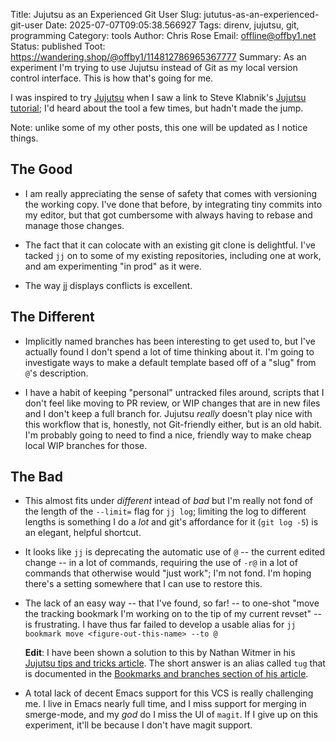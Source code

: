 Title: Jujutsu as an Experienced Git User
Slug: jututus-as-an-experienced-git-user
Date: 2025-07-07T09:05:38.566927
Tags: direnv, jujutsu, git, programming
Category: tools
Author: Chris Rose
Email: offline@offby1.net
Status: published
Toot: https://wandering.shop/@offby1/114812786965367777
Summary: As an experiment I'm trying to use Jujutsu instead of Git as my local version control interface. This is how that's going for me.

I was inspired to try [Jujutsu](https://github.com/martinvonz/jj) when I saw a link to Steve Klabnik's [Jujutsu tutorial](https://steveklabnik.github.io/jujutsu-tutorial/); I'd heard about the tool a few times, but hadn't made the jump. 

Note: unlike some of my other posts, this one will be updated as I notice things.

## The Good

* I am really appreciating the sense of safety that comes with versioning the working copy. I've done that before, by integrating tiny commits into my editor, but that got cumbersome with always having to rebase and manage those changes. 

* The fact that it can colocate with an existing git clone is delightful. I've tacked `jj` on to some of my existing repositories, including one at work, and am experimenting "in prod" as it were.

* The way jj displays conflicts is excellent.

## The Different

* Implicitly named branches has been interesting to get used to, but I've actually found I don't spend a lot of time thinking about it. I'm going to investigate ways to make a default template based off of a "slug" from `@`'s description.

* I have a habit of keeping "personal" untracked files around, scripts that I don't feel like moving to PR review, or WIP changes that are in new files and I don't keep a full branch for. Jujutsu _really_ doesn't play nice with this workflow that is, honestly, not Git-friendly either, but is an old habit. I'm probably going to need to find a nice, friendly way to make cheap local WIP branches for those.

## The Bad

* This almost fits under _different_ intead of _bad_ but I'm really not fond of the length of the `--limit=` flag for `jj log`; limiting the log to different lengths is something I do a _lot_ and git's affordance for it (`git log -5`) is an elegant, helpful shortcut.

* It looks like `jj` is deprecating the automatic use of `@` -- the current edited change -- in a lot of commands, requiring the use of `-r@` in a lot of commands that otherwise would "just work"; I'm not fond. I'm hoping there's a setting somewhere that I can use to restore this.

* The lack of an easy way -- that I've found, so far! -- to one-shot "move the tracking bookmark I'm working on to the tip of my current revset" -- is frustrating. I have thus far failed to develop a usable alias for `jj bookmark move <figure-out-this-name> --to @`

    **Edit**: I have been shown a solution to this by Nathan Witmer in his [Jujutsu tips and tricks article](https://zerowidth.com/2025/jj-tips-and-tricks/). The short answer is an alias called `tug` that is documented in the [Bookmarks and branches section of his article](https://zerowidth.com/2025/jj-tips-and-tricks/#bookmarks-and-branches). 

* A total lack of decent Emacs support for this VCS is really challenging me. I live in Emacs nearly full time, and I miss support for merging in smerge-mode, and my _god_ do I miss the UI of `magit`. If I give up on this experiment, it'll be because I don't have magit support.

